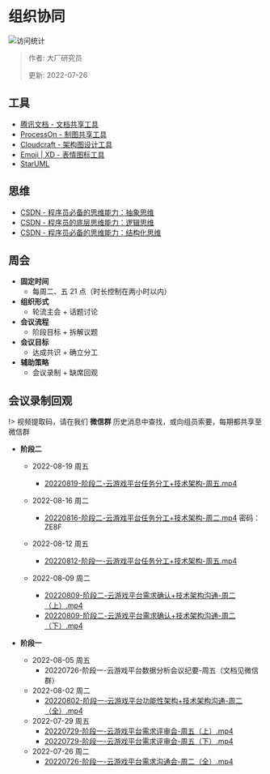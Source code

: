 # 组织协同

![访问统计](https://visitor-badge.glitch.me/badge?page_id=senlypan.cloudgaming.02-organizational-collaboration&left_color=blue&right_color=red)

> 作者: 大厂研究员
>
> 更新: 2022-07-26

## 工具

- [腾讯文档 - 文档共享工具](https://docs.qq.com/desktop)
- [ProcessOn - 制图共享工具](https://www.processon.com/)
- [Cloudcraft - 架构图设计工具](https://www.cloudcraft.co/)
- [Emoji | XD - 表情图标工具](https://emojixd.com/)
- [StarUML](https://staruml.io)

## 思维

- [CSDN - 程序员必备的思维能力：抽象思维](https://blog.csdn.net/significantfrank/article/details/113798446)
- [CSDN - 程序员的底层思维能力：逻辑思维](https://blog.csdn.net/significantfrank/article/details/119273535)
- [CSDN - 程序员必备的思维能力：结构化思维](https://blog.csdn.net/significantfrank/article/details/116525195)

## 周会

- **固定时间**
    - 每周二、五 21 点（时长控制在两小时以内）
- **组织形式**
    - 轮流主会 + 话题讨论
- **会议流程**
    - 阶段目标 + 拆解议题
- **会议目标**
    - 达成共识 + 确立分工
- **辅助策略**
    - 会议录制 + 缺席回观

## 会议录制回观

!> 视频提取码，请在我们 **微信群** 历史消息中查找，或向组员索要，每期都共享至微信群 


- **阶段二**
    
    - 2022-08-19 周五
      - [20220819-阶段二-云游戏平台任务分工+技术架构-周五.mp4](https://meeting.tencent.com/user-center/shared-record-info?id=78f2fba5-0736-450b-a32c-a991b56b1d34&click_source_for_middle_login=2)
    
    - 2022-08-16 周二
        - [20220816-阶段二-云游戏平台任务分工+技术架构-周二.mp4](https://meeting.tencent.com/v2/cloud-record/share?id=bfd82588-7dd5-4fcd-9280-186570b923f9&from=3)
        密码：ZE8F
    - 2022-08-12 周五
        - [20220812-阶段一-云游戏平台任务分工+技术架构-周五.mp4](https://share.weiyun.com/6zo29Mz7)
    - 2022-08-09 周二
        - [20220809-阶段二-云游戏平台需求确认+技术架构沟通-周二（上）.mp4](https://yunpan.360.cn/surl_y8rIHaxxKBg)
        - [20220809-阶段二-云游戏平台需求确认+技术架构沟通-周二（下）.mp4](https://yunpan.360.cn/surl_y8rILJwCQT3)
    
- **阶段一**
    - 2022-08-05 周五
        - 20220726-阶段一-云游戏平台数据分析会议纪要-周五（文档见微信群）
    - 2022-08-02 周二
        - [20220802-阶段一-云游戏平台功能性架构+技术架构沟通-周二（全）.mp4](https://yunpan.360.cn/surl_y8rImXi4N7K)
    - 2022-07-29 周五
        - [20220729-阶段一-云游戏平台需求评审会-周五（上）.mp4](https://yunpan.360.cn/surl_y8cpIcJGBwS)
        - [20220729-阶段一-云游戏平台需求评审会-周五（下）.mp4](https://yunpan.360.cn/surl_y8cpN3H2zWJ)
    - 2022-07-26 周二
        - [20220726-阶段一-云游戏平台需求沟通会-周二（全）.mp4](https://yunpan.360.cn/surl_y8wgwHktxnE)


